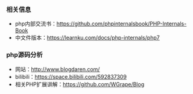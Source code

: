 <!--
 * @Author: 程英明
 * @Date: 2022-07-06 08:28:26
 * @LastEditTime: 2022-07-06 08:35:07
 * @LastEditors: 程英明
 * @Description: 
 * @FilePath: \doc-man\docs\devlang\php\source\info.md
 * QQ:504875043@qq.com
-->
### 相关信息
- php内部交流书：https://github.com/phpinternalsbook/PHP-Internals-Book
- 中文件版本：https://learnku.com/docs/php-internals/php7
### php源码分析
- 网站：http://www.blogdaren.com/
- bilibili：https://space.bilibili.com/592837309
- 相关PHP扩展讲解：https://github.com/WGrape/Blog
